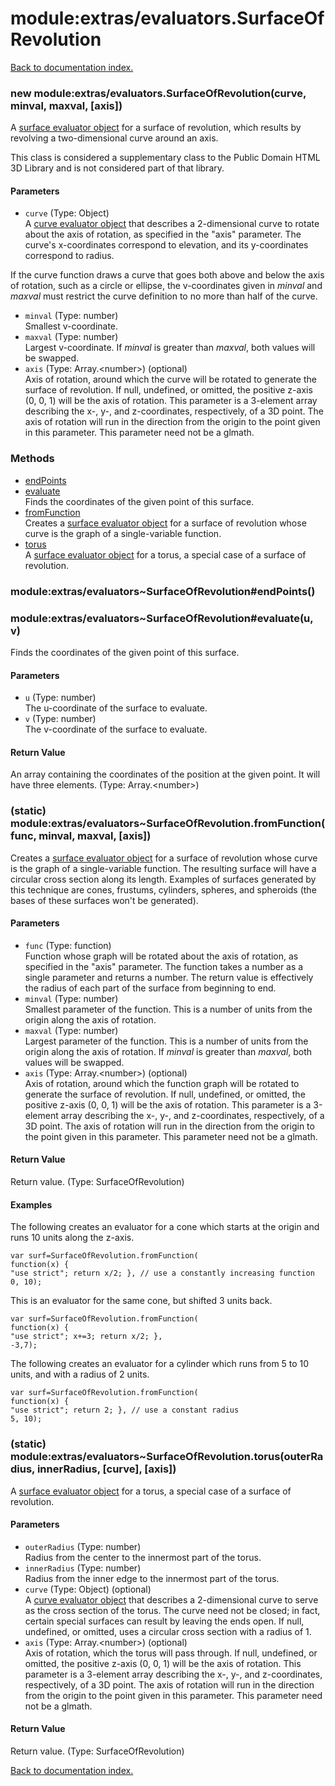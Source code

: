 # module:extras/evaluators.SurfaceOfRevolution

[Back to documentation index.](index.md)

<a name='extras_evaluators.SurfaceOfRevolution'></a>
### new module:extras/evaluators.SurfaceOfRevolution(curve, minval, maxval, [axis])

A <a href="Surface.md">surface evaluator object</a> for a surface of revolution,
which results by revolving a two-dimensional curve around an axis.

This class is considered a supplementary class to the
Public Domain HTML 3D Library and is not considered part of that
library.

#### Parameters

* `curve` (Type: Object)<br>A <a href="Curve.md">curve evaluator object</a> that describes a 2-dimensional curve to rotate about the axis of rotation, as specified in the "axis" parameter. The curve's x-coordinates correspond to elevation, and its y-coordinates correspond to radius.

 If the curve function draws a curve that goes both above and below the axis of rotation, such as a circle or ellipse, the v-coordinates given in _minval_ and _maxval_ must restrict the curve definition to no more than half of the curve.
* `minval` (Type: number)<br>Smallest v-coordinate.
* `maxval` (Type: number)<br>Largest v-coordinate. If _minval_ is greater than _maxval_, both values will be swapped.
* `axis` (Type: Array.&lt;number>) (optional)<br>Axis of rotation, around which the curve will be rotated to generate the surface of revolution. If null, undefined, or omitted, the positive z-axis (0, 0, 1) will be the axis of rotation. This parameter is a 3-element array describing the x-, y-, and z-coordinates, respectively, of a 3D point. The axis of rotation will run in the direction from the origin to the point given in this parameter. This parameter need not be a glmath.

### Methods

* [endPoints](#extras_evaluators_SurfaceOfRevolution_endPoints)
* [evaluate](#extras_evaluators_SurfaceOfRevolution_evaluate)<br>Finds the coordinates of the given point of this surface.
* [fromFunction](#extras_evaluators_SurfaceOfRevolution.fromFunction)<br>Creates a <a href="Surface.md">surface evaluator object</a> for a surface of revolution
whose curve is the graph of a single-variable function.
* [torus](#extras_evaluators_SurfaceOfRevolution.torus)<br>A <a href="Surface.md">surface evaluator object</a> for a torus, a special case of a surface of revolution.

<a name='extras_evaluators_SurfaceOfRevolution_endPoints'></a>
### module:extras/evaluators~SurfaceOfRevolution#endPoints()

<a name='extras_evaluators_SurfaceOfRevolution_evaluate'></a>
### module:extras/evaluators~SurfaceOfRevolution#evaluate(u, v)

Finds the coordinates of the given point of this surface.

#### Parameters

* `u` (Type: number)<br>The u-coordinate of the surface to evaluate.
* `v` (Type: number)<br>The v-coordinate of the surface to evaluate.

#### Return Value

An array containing the coordinates
of the position at the given point. It will have three elements. (Type: Array.&lt;number>)

<a name='extras_evaluators_SurfaceOfRevolution.fromFunction'></a>
### (static) module:extras/evaluators~SurfaceOfRevolution.fromFunction(func, minval, maxval, [axis])

Creates a <a href="Surface.md">surface evaluator object</a> for a surface of revolution
whose curve is the graph of a single-variable function.
The resulting surface will have a circular cross section
along its length.
Examples of surfaces generated by this technique are
cones, frustums, cylinders, spheres, and spheroids (the
bases of these surfaces won't be generated).

#### Parameters

* `func` (Type: function)<br>Function whose graph will be rotated about the axis of rotation, as specified in the "axis" parameter. The function takes a number as a single parameter and returns a number. The return value is effectively the radius of each part of the surface from beginning to end.
* `minval` (Type: number)<br>Smallest parameter of the function. This is a number of units from the origin along the axis of rotation.
* `maxval` (Type: number)<br>Largest parameter of the function. This is a number of units from the origin along the axis of rotation. If _minval_ is greater than _maxval_, both values will be swapped.
* `axis` (Type: Array.&lt;number>) (optional)<br>Axis of rotation, around which the function graph will be rotated to generate the surface of revolution. If null, undefined, or omitted, the positive z-axis (0, 0, 1) will be the axis of rotation. This parameter is a 3-element array describing the x-, y-, and z-coordinates, respectively, of a 3D point. The axis of rotation will run in the direction from the origin to the point given in this parameter. This parameter need not be a glmath.

#### Return Value

Return value. (Type: SurfaceOfRevolution)

#### Examples

The following creates an evaluator for a cone
which starts at the origin and runs 10 units along the z-axis.

    var surf=SurfaceOfRevolution.fromFunction(
    function(x) {
    "use strict"; return x/2; }, // use a constantly increasing function
    0, 10);

This is an evaluator for the same cone, but
shifted 3 units back.

    var surf=SurfaceOfRevolution.fromFunction(
    function(x) {
    "use strict"; x+=3; return x/2; },
    -3,7);

The following creates an evaluator for a cylinder
which runs from 5 to 10 units, and with a radius of 2 units.

    var surf=SurfaceOfRevolution.fromFunction(
    function(x) {
    "use strict"; return 2; }, // use a constant radius
    5, 10);

<a name='extras_evaluators_SurfaceOfRevolution.torus'></a>
### (static) module:extras/evaluators~SurfaceOfRevolution.torus(outerRadius, innerRadius, [curve], [axis])

A <a href="Surface.md">surface evaluator object</a> for a torus, a special case of a surface of revolution.

#### Parameters

* `outerRadius` (Type: number)<br>Radius from the center to the innermost part of the torus.
* `innerRadius` (Type: number)<br>Radius from the inner edge to the innermost part of the torus.
* `curve` (Type: Object) (optional)<br>A <a href="Curve.md">curve evaluator object</a> that describes a 2-dimensional curve to serve as the cross section of the torus. The curve need not be closed; in fact, certain special surfaces can result by leaving the ends open. If null, undefined, or omitted, uses a circular cross section with a radius of 1.
* `axis` (Type: Array.&lt;number>) (optional)<br>Axis of rotation, which the torus will pass through. If null, undefined, or omitted, the positive z-axis (0, 0, 1) will be the axis of rotation. This parameter is a 3-element array describing the x-, y-, and z-coordinates, respectively, of a 3D point. The axis of rotation will run in the direction from the origin to the point given in this parameter. This parameter need not be a glmath.

#### Return Value

Return value. (Type: SurfaceOfRevolution)

[Back to documentation index.](index.md)
